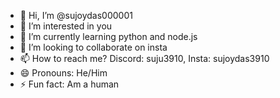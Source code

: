 - 👋 Hi, I’m @sujoydas000001
- 👀 I’m interested in you
- 🌱 I’m currently learning python and node.js
- 💞️ I’m looking to collaborate on insta
- 📫 How to reach me? Discord: suju3910, Insta: sujoydas3910
- 😄 Pronouns: He/Him
- ⚡ Fun fact: Am a human 

